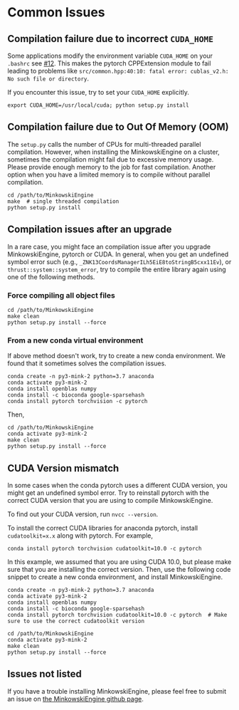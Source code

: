 # Common Issues


## Compilation failure due to incorrect `CUDA_HOME`

Some applications modify the environment variable `CUDA_HOME` on your `.bashrc` see [#12](https://github.com/StanfordVL/MinkowskiEngine/issues/12).
This makes the pytorch CPPExtension module to fail leading to problems like `src/common.hpp:40:10: fatal error: cublas_v2.h: No such file or directory`.

If you encounter this issue, try to set your `CUDA_HOME` explicitly.

```
export CUDA_HOME=/usr/local/cuda; python setup.py install
```


## Compilation failure due to Out Of Memory (OOM)

The `setup.py` calls the number of CPUs for multi-threaded parallel compilation. However, when installing the MinkowskiEngine on a cluster, sometimes the compilation might fail due to excessive memory usage. Please provide enough memory to the job for fast compilation. Another option when you have a limited memory is to compile without parallel compilation.

```
cd /path/to/MinkowskiEngine
make  # single threaded compilation
python setup.py install
```


## Compilation issues after an upgrade

In a rare case, you might face an compilation issue after you upgrade MinkowskiEngine, pytorch or CUDA. In general, when you get an undefined symbol error such (e.g., `_ZNK13CoordsManagerILh5EiE8toStringB5cxx11Ev`), or `thrust::system::system_error`, try to compile the entire library again using one of the following methods.

### Force compiling all object files

```
cd /path/to/MinkowskiEngine
make clean
python setup.py install --force
```


### From a new conda virtual environment

If above method doesn't work, try to create a new conda environment. We found that it sometimes solves the compilation issues.

```
conda create -n py3-mink-2 python=3.7 anaconda
conda activate py3-mink-2
conda install openblas numpy
conda install -c bioconda google-sparsehash
conda install pytorch torchvision -c pytorch
```

Then,

```
cd /path/to/MinkowskiEngine
conda activate py3-mink-2
make clean
python setup.py install --force
```


## CUDA Version mismatch


In some cases when the conda pytorch uses a different CUDA version, you might get an undefined symbol error. Try to reinstall pytorch with the correct CUDA version that you are using to compile MinkowskiEngine.

To find out your CUDA version, run `nvcc --version`.

To install the correct CUDA libraries for anaconda pytorch, install `cudatoolkit=x.x` along with pytorch. For example,

```
conda install pytorch torchvision cudatoolkit=10.0 -c pytorch
```

In this example, we assumed that you are using CUDA 10.0, but please make sure that you are installing the correct version. Then, use the following code snippet to create a new conda environment, and install MinkowskiEngine.

```
conda create -n py3-mink-2 python=3.7 anaconda
conda activate py3-mink-2
conda install openblas numpy
conda install -c bioconda google-sparsehash
conda install pytorch torchvision cudatoolkit=10.0 -c pytorch  # Make sure to use the correct cudatoolkit version

cd /path/to/MinkowskiEngine
conda activate py3-mink-2
make clean
python setup.py install --force
```


## Issues not listed

If you have a trouble installing MinkowskiEngine, please feel free to submit an issue on [the MinkowskiEngine github page](https://github.com/StanfordVL/MinkowskiEngine/issues).
